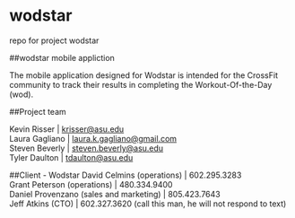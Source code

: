# wodstar
repo for project wodstar

##wodstar mobile appliction

The mobile application designed for Wodstar is intended for the CrossFit community to track their results in completing the Workout-Of-the-Day (wod).

##Project team

Kevin Risser | krisser@asu.edu  
Laura Gagliano | laura.k.gagliano@gmail.com  
Steven Beverly | steven.beverly@asu.edu  
Tyler Daulton | tdaulton@asu.edu  

##Client - Wodstar
David Celmins (operations) | 602.295.3283  
Grant Peterson (operations) | 480.334.9400  
Daniel Provenzano (sales and marketing) | 805.423.7643  
Jeff Atkins (CTO) | 602.327.3620 (call this man, he will not respond to text)  

